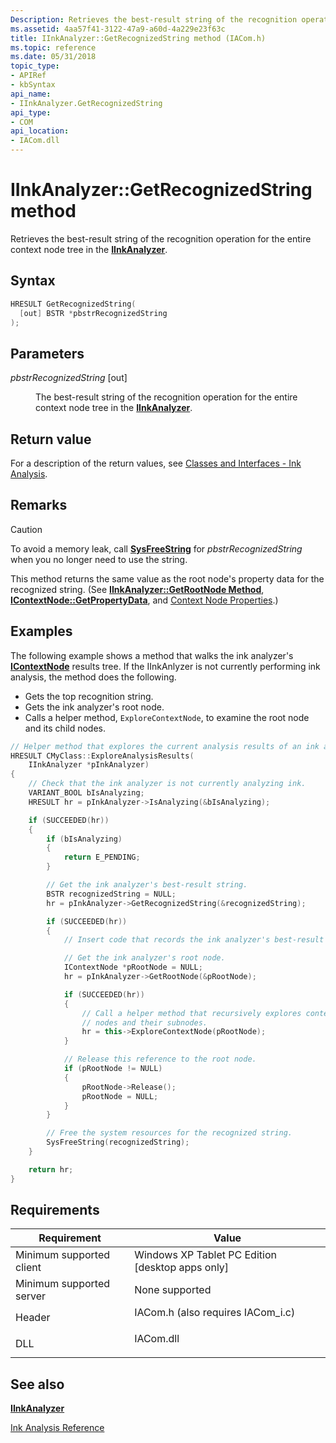 ```yaml
---
Description: Retrieves the best-result string of the recognition operation for the entire context node tree in the IInkAnalyzer.
ms.assetid: 4aa57f41-3122-47a9-a60d-4a229e23f63c
title: IInkAnalyzer::GetRecognizedString method (IACom.h)
ms.topic: reference
ms.date: 05/31/2018
topic_type: 
- APIRef
- kbSyntax
api_name: 
- IInkAnalyzer.GetRecognizedString
api_type: 
- COM
api_location: 
- IACom.dll
---
```


# IInkAnalyzer::GetRecognizedString method

Retrieves the best-result string of the recognition operation for the entire context node tree in the [**IInkAnalyzer**](iinkanalyzer.md).

## Syntax


```C++
HRESULT GetRecognizedString(
  [out] BSTR *pbstrRecognizedString
);
```



## Parameters

<dl> <dt>

*pbstrRecognizedString* \[out\]
</dt> <dd>

The best-result string of the recognition operation for the entire context node tree in the [**IInkAnalyzer**](iinkanalyzer.md).

</dd> </dl>

## Return value

For a description of the return values, see [Classes and Interfaces - Ink Analysis](classes-and-interfaces---ink-analysis.md).

## Remarks

> [!Caution]  
> To avoid a memory leak, call [**SysFreeString**](/windows/win32/api/oleauto/nf-oleauto-sysfreestring) for *pbstrRecognizedString* when you no longer need to use the string.

 

This method returns the same value as the root node's property data for the recognized string. (See [**IInkAnalyzer::GetRootNode Method**](iinkanalyzer-getrootnode.md), [**IContextNode::GetPropertyData**](icontextnode-getpropertydata.md), and [Context Node Properties](context-node-properties.md).)

## Examples

The following example shows a method that walks the ink analyzer's [**IContextNode**](icontextnode.md) results tree. If the IInkAnlyzer is not currently performing ink analysis, the method does the following.

-   Gets the top recognition string.
-   Gets the ink analyzer's root node.
-   Calls a helper method, `ExploreContextNode`, to examine the root node and its child nodes.


```C++
// Helper method that explores the current analysis results of an ink analyzer.
HRESULT CMyClass::ExploreAnalysisResults(
    IInkAnalyzer *pInkAnalyzer)
{
    // Check that the ink analyzer is not currently analyzing ink.
    VARIANT_BOOL bIsAnalyzing;
    HRESULT hr = pInkAnalyzer->IsAnalyzing(&bIsAnalyzing);

    if (SUCCEEDED(hr))
    {
        if (bIsAnalyzing)
        {
            return E_PENDING;
        }

        // Get the ink analyzer's best-result string.
        BSTR recognizedString = NULL;
        hr = pInkAnalyzer->GetRecognizedString(&recognizedString);

        if (SUCCEEDED(hr))
        {
            // Insert code that records the ink analyzer's best-result string here.

            // Get the ink analyzer's root node.
            IContextNode *pRootNode = NULL;
            hr = pInkAnalyzer->GetRootNode(&pRootNode);

            if (SUCCEEDED(hr))
            {
                // Call a helper method that recursively explores context
                // nodes and their subnodes.
                hr = this->ExploreContextNode(pRootNode);
            }

            // Release this reference to the root node.
            if (pRootNode != NULL)
            {
                pRootNode->Release();
                pRootNode = NULL;
            }
        }

        // Free the system resources for the recognized string.
        SysFreeString(recognizedString);
    }

    return hr;
}
```



## Requirements



| Requirement | Value |
|-------------------------------------|---------------------------------------------------------------------------------------------------------------|
| Minimum supported client<br/> | Windows XP Tablet PC Edition \[desktop apps only\]<br/>                                                 |
| Minimum supported server<br/> | None supported<br/>                                                                                     |
| Header<br/>                   | <dl> <dt>IACom.h (also requires IACom\_i.c)</dt> </dl> |
| DLL<br/>                      | <dl> <dt>IACom.dll</dt> </dl>                          |



## See also

<dl> <dt>

[**IInkAnalyzer**](iinkanalyzer.md)
</dt> <dt>

[Ink Analysis Reference](ink-analysis-reference.md)
</dt> </dl>

 

